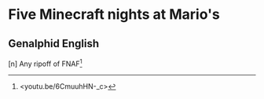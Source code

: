# Five Minecraft nights at Mario's
## Genalphid English

[n] Any ripoff of FNAF[^1]

[^1]: <youtu.be/6CmuuhHN-_c>